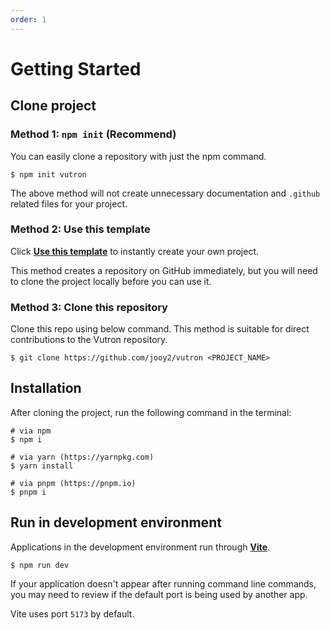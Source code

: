 ```yaml
---
order: 1
---
```


# Getting Started

## Clone project

### Method 1: `npm init` (Recommend)

You can easily clone a repository with just the npm command.

```shell
$ npm init vutron
```

The above method will not create unnecessary documentation and `.github` related files for your project.

### Method 2: Use this template

Click **[Use this template](https://github.com/jooy2/vutron/generate)** to instantly create your own project.

This method creates a repository on GitHub immediately, but you will need to clone the project locally before you can use it.

### Method 3: Clone this repository

Clone this repo using below command. This method is suitable for direct contributions to the Vutron repository.

```shell
$ git clone https://github.com/jooy2/vutron <PROJECT_NAME>
```

## Installation

After cloning the project, run the following command in the terminal:

```shell
# via npm
$ npm i

# via yarn (https://yarnpkg.com)
$ yarn install

# via pnpm (https://pnpm.io)
$ pnpm i
```

## Run in development environment

Applications in the development environment run through **[Vite](https://vitejs.dev)**.

```shell
$ npm run dev
```

If your application doesn't appear after running command line commands, you may need to review if the default port is being used by another app.

Vite uses port `5173` by default.
